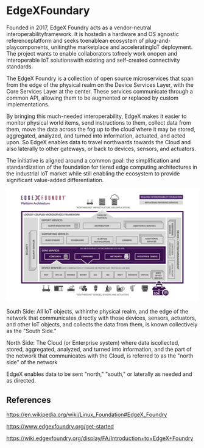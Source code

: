 # EdgeXFoundary

Founded in 2017, EdgeX Foundry acts as a vendor-neutral interoperabilityframework. It is hostedin a hardware and OS agnostic referenceplatform and seeks toenablean ecosystem of plug-and-playcomponents, unitingthe marketplace and acceleratingIoT deployment. The project wants to enable collaborators tofreely work onopen and interoperable IoT solutionswith existing and self-created connectivity standards.

The EdgeX Foundry is a collection of open source microservices that span from the edge of the physical realm on the Device Services Layer, with the Core Services Layer at the center. These services communicate through a common API, allowing them to be augmented or replaced by custom implementations.

By bringing this much-needed interoperability, EdgeX makes it easier to monitor physical world items, send instructions to them, collect data from them, move the data across the fog up to the cloud where it may be stored, aggregated, analyzed, and turned into information, actuated, and acted upon. So EdgeX enables data to travel northwards towards the Cloud and also laterally to other gateways, or back to devices, sensors, and actuators.

The initiative is aligned around a common goal: the simplification and standardization of the foundation for tiered edge computing architectures in the industrial IoT market while still enabling the ecosystem to provide significant value-added differentiation.

![image](../../media/EdgeXFoundary-image1.jpg)

South Side: All IoT objects, withinthe physical realm, and the edge of the network that communicates directly with those devices, sensors, actuators, and other IoT objects, and collects the data from them, is known collectively as the "South Side."

North Side: The Cloud (or Enterprise system) where data iscollected, stored, aggregated, analyzed, and turned into information, and the part of the network that communicates with the Cloud, is referred to as the "north side" of the network

EdgeX enables data to be sent "north," "south," or laterally as needed and as directed.

## References

https://en.wikipedia.org/wiki/Linux_Foundation#EdgeX_Foundry

https://www.edgexfoundry.org/get-started

https://wiki.edgexfoundry.org/display/FA/Introduction+to+EdgeX+Foundry
